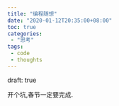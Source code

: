 ```yaml
---
title: "编程随想"
date: "2020-01-12T20:35:00+08:00"
toc: true
categories:
 - "思考"
tags:
 - code
 - thoughts
---
```

draft: true

开个坑,春节一定要完成.
<!--more-->